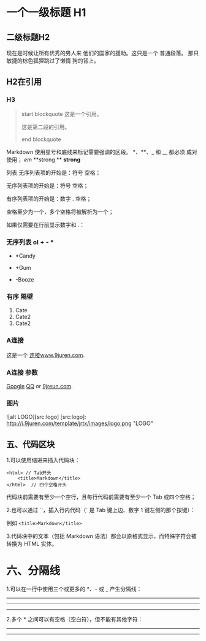 一个一级标题 H1
====================
二级标题H2
---------------------
现在是时候让所有优秀的男人来
他们的国家的援助。这只是一个
普通段落。
那只敏捷的棕色狐狸跳过了懒惰
狗的背上。
## H2在引用
### H3

>start blockquote 这是一个引用。
>
>这是第二段的引用。
>
>end blockquote

Markdown 使用星号和底线来标记需要强调的区段。
*、**、_ 和 __ 都必须 成对使用；
*em*
**strong **
__strong__

列表 无序列表项的开始是：符号 空格；

无序列表项的开始是：符号 空格；

有序列表项的开始是：数字 . 空格；

空格至少为一个，多个空格将被解析为一个；

如果仅需要在行前显示数字和 .：

### 无序列表 ol + - *
* *Candy
+ +Gum
- -Booze


### 有序 隔壁
1. Cate
2. Cate2
2. Cate2

### A连接
这是一个 [连接www.9juren.com](http://www.9jruen.com/ "这里是标题").

### A连接 参数
[Google][1] [QQ][2] or [9jreun.com][9juren].

[1]: http://google.com.hk/ "Google"
[2]: http://qq.com/ "QQ"
[9juren]: http://www.9juren.com/ "具人同行"

### 图片

![alt LOGO][src:logo]
[src:logo]: http://i.9juren.com/template/jrtx/images/logo.png "LOGO"



五、代码区块
------------

1.可以使用缩进来插入代码块：

	<html> // Tab开头
		<title>Markdown</title>
    </html>  // 四个空格开头

代码块前需要有至少一个空行，且每行代码前需要有至少一个 Tab 或四个空格；

2.也可以通过 \`\`，插入行内代码（` 是 Tab 键上边、数字 1 键左侧的那个按键）：

例如 `<title>Markdown</title>`

3.代码块中的文本（包括 Markdown 语法）都会以原格式显示，而特殊字符会被转换为 HTML 实体。

六、分隔线
=======

1.可以在一行中使用三个或更多的 \*、\- 或 \_ 产生分隔线：

***
------
___

2.多个 \* 之间可以有空格（空白符），但不能有其他字符：

*	* *
- - -